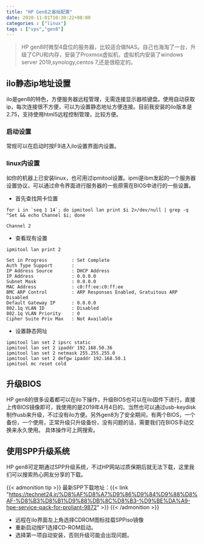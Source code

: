```yaml
---
title: "HP Gen8之基础配置"
date: 2020-11-01T10:30:22+08:00
categories : ["linux"]
tags : ["vps","gen8"]
---
```

>HP gen8时微型4盘位的服务器，比较适合做NAS。自己也海淘了一台，升级了CPU和内存，安装了Proxmox虚拟机，虚拟机内安装了windows server 2019,synology,centos 7,还是很稳定的。

## ilo静态ip地址设置
ilo是gen8的特色，方便服务器远程管理，无需连接显示器核键盘。使用自动获取ip，每次连接很不方便，可以为设置静态地址方便连接。目前我安装的ilo版本是2.75，支持使用html5远程控制管理，比较方便。
### 启动设置
常规可以在启动时按F9进入ilo设置界面内设置。
### linux内设置
如你的机器上已安装linux，也可用过ipmitool设置。ipmi是ibm发起的一个服务器设置协议，可以通过命令界面进行服务器的一些原需在BIOS中进行的一些设置。

  * 首先查找网卡位置
```
for i in `seq 1 14`; do ipmitool lan print $i 2>/dev/null | grep -q ^Set && echo Channel $i; done

Channel 2
```
  * 查看现有设置
```
ipmitool lan print 2

Set in Progress         : Set Complete
Auth Type Support       : 
IP Address Source       : DHCP Address
IP Address              : 0.0.0.0
Subnet Mask             : 0.0.0.0
MAC Address             : c0:ff:ee:c0:ff:ee
BMC ARP Control         : ARP Responses Enabled, Gratuitous ARP Disabled
Default Gateway IP      : 0.0.0.0
802.1q VLAN ID          : Disabled
802.1q VLAN Priority    : 0
Cipher Suite Priv Max   : Not Available
```
  * 设置静态网址
```
ipmitool lan set 2 ipsrc static
ipmitool lan set 2 ipaddr 192.168.50.36
ipmitool lan set 2 netmask 255.255.255.0
ipmitool lan set 2 defgw ipaddr 192.168.50.1
ipmitool mc reset cold
```
## 升级BIOS
HP gen8的很多设着都可以在ilo下操作，升级BIOS也可以在ilo固件下进行，直接上传BIOS镜像即可，我使用的是2019年4月4日的。当然也可以通过usb-keydisk制作usb来升级，不过没有ilo方便。另外gen8为了安全期间，有两个BIOS，一个备份，一个使用，正常升级只升级备份，没有问题的话，需要我们在BIOS手动交换来永久使用。
具体操作可上网搜索。

## 使用SPP升级系统
HP gen8可定期通过SPP升级系统，不过HP网站过质保期后就无法下载，这里我们可以搜索热心网友分享的下载。

{{< admonition tip  >}}
最新SPP下载地址：{{< link "https://technet24.ir/%D8%AF%D8%A7%D9%86%D9%84%D9%88%D8%AF-%D8%B3%D8%B1%D9%88%DB%8C%D8%B3-%D9%BE%DA%A9-hpe-service-pack-for-proliant-9872" >}}
{{< /admonition >}}
* 远程在ilo界面左上角选择CDROM图标挂载SPPiso镜像
* 重新启动按F1选择CD-ROM启动。
* 选择第一项自动安装，否则升级可能会出现问题。
